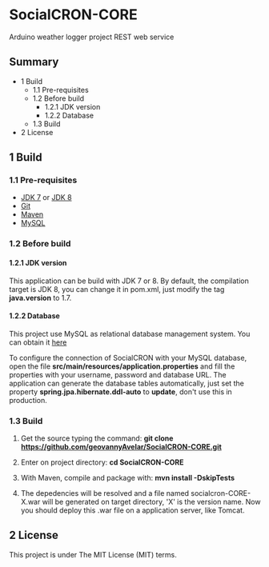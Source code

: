 # SocialCRON-CORE

Arduino weather logger project REST web service

## Summary
* 1 Build
    * 1.1 Pre-requisites
    * 1.2 Before build
        * 1.2.1 JDK version
        * 1.2.2 Database
    * 1.3 Build
* 2 License

## 1 Build

### 1.1 Pre-requisites

- [JDK 7](http://www.oracle.com/technetwork/java/javase/downloads/jdk7-downloads-1880260.html) or [JDK 8](http://www.oracle.com/technetwork/pt/java/javase/downloads/jdk8-downloads-2133151.html)
- [Git](https://git-scm.com/)
- [Maven](https://maven.apache.org/)
- [MySQL](https://www.mysql.com/)

### 1.2 Before build
#### 1.2.1 JDK version
This application can be build with JDK 7 or 8. By default, the compilation target is JDK 8, you can change it in pom.xml, just modify the tag **java.version** to 1.7.

#### 1.2.2 Database
This project use MySQL as relational database management system. You can obtain it [here](https://www.mysql.com/downloads/)

To configure the connection of SocialCRON with your MySQL database, open the file **src/main/resources/application.properties** and fill the properties with your username, password and database URL. The application can generate the database tables automatically, just set the property **spring.jpa.hibernate.ddl-auto** to **update**, don't use this in production.

### 1.3 Build

1. Get the source typing the command:
**git clone https://github.com/geovannyAvelar/SocialCRON-CORE.git**

2. Enter on project directory:
**cd SocialCRON-CORE**

3. With Maven, compile and package with:
**mvn install -DskipTests**

4. The depedencies will be resolved and a file named socialcron-CORE-X.war will be generated on target directory, 'X' is the version name. Now you should deploy this .war file on a application server, like Tomcat.

## 2 License
This project is under The MIT License (MIT) terms.
